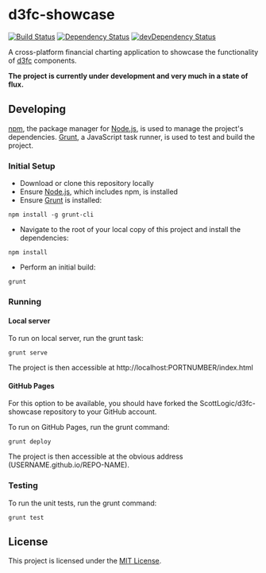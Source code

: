 # d3fc-showcase

[![Build Status](https://travis-ci.org/ScottLogic/d3fc-showcase.svg?branch=develop)](https://travis-ci.org/ScottLogic/d3fc-showcase)
[![Dependency Status](https://david-dm.org/ScottLogic/d3fc-showcase.svg)](https://david-dm.org/ScottLogic/d3fc-showcase)
[![devDependency Status](https://david-dm.org/ScottLogic/d3fc-showcase/dev-status.svg)](https://david-dm.org/ScottLogic/d3fc-showcase#info=devDependencies)

A cross-platform financial charting application to showcase the functionality of [d3fc](http://scottlogic.github.io/d3fc/) components.

**The project is currently under development and very much in a state of flux.**

## Developing

[npm](https://www.npmjs.com/), the package manager for [Node.js](https://nodejs.org/), is used to manage the project's dependencies. [Grunt](http://gruntjs.com/), a JavaScript task runner, is used to test and build the project.

### Initial Setup

- Download or clone this repository locally
- Ensure [Node.js](https://nodejs.org/), which includes npm, is installed
- Ensure [Grunt](http://gruntjs.com/getting-started#installing-the-cli) is installed:

```
npm install -g grunt-cli
```

- Navigate to the root of your local copy of this project and install the dependencies:

```
npm install
```

- Perform an initial build:

```
grunt
```

### Running

#### Local server

To run on local server, run the grunt task:

```
grunt serve
```

The project is then accessible at http://localhost:PORTNUMBER/index.html

#### GitHub Pages

For this option to be available, you should have forked the ScottLogic/d3fc-showcase repository to your GitHub account.

To run on GitHub Pages, run the grunt command:

```
grunt deploy
```

The project is then accessible at the obvious address (USERNAME.github.io/REPO-NAME).

### Testing

To run the unit tests, run the grunt command:

```
grunt test
```

## License

This project is licensed under the [MIT License](http://opensource.org/licenses/MIT).
